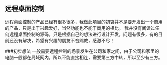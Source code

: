## 远程桌面控制
远程桌面控制的产品已经有很多很多，我做此项目的初衷并不是要开发出一个商用的产品，只是出于兴趣爱好，当然功能也不能于商用的相比。
我并没有阅读过任何远程桌面控制的源码，只是根据自己的想法进行设计开发，问题有很多，有的目前还没有解决，希望有兴趣的朋友不吝赐教，感激不尽！

###初步想法
一般需要远程控制的场景发生在公司和家之间，由于公司和家里的电脑一般都在局域网内，所以不能直接相连，需要第三方中转，所以至少有三方。



